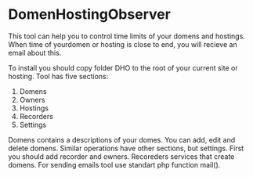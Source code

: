 # DomenHostingObserver
This tool can help you to control time limits of your domens and hostings. When time of yourdomen or hosting is close to end, you will recieve an email about this.

To install you should copy folder DHO to the root of your current site or hosting. Tool has five sections:
1. Domens
2. Owners
3. Hostings
4. Recorders
5. Settings

Domens contains a descriptions of your domes. You can add, edit and delete domens. Similar operations have other sections, but settings.
First you should add recorder and owners.
Recoreders services that create domens.
For sending emails tool use standart php function mail().
